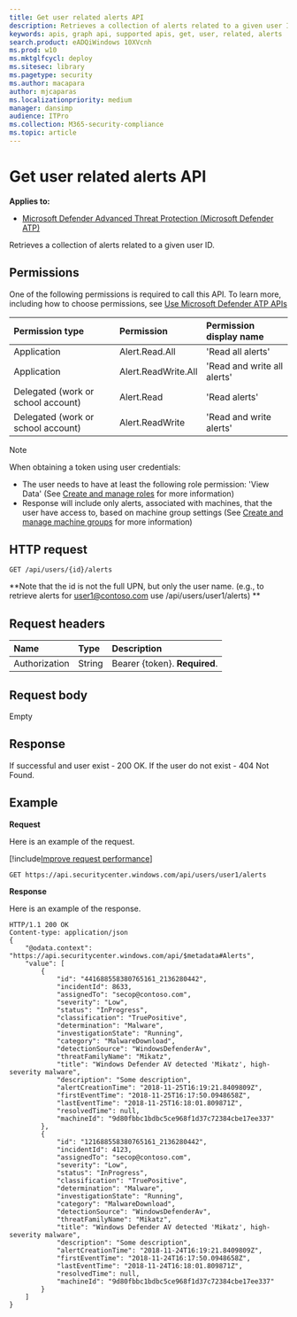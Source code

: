 ```yaml
---
title: Get user related alerts API
description: Retrieves a collection of alerts related to a given user ID.
keywords: apis, graph api, supported apis, get, user, related, alerts
search.product: eADQiWindows 10XVcnh
ms.prod: w10
ms.mktglfcycl: deploy
ms.sitesec: library
ms.pagetype: security
ms.author: macapara
author: mjcaparas
ms.localizationpriority: medium
manager: dansimp
audience: ITPro
ms.collection: M365-security-compliance 
ms.topic: article
---
```


# Get user related alerts API

**Applies to:**

- [Microsoft Defender Advanced Threat Protection (Microsoft Defender ATP)](https://go.microsoft.com/fwlink/p/?linkid=2069559)

Retrieves a collection of alerts related to a given user ID.

## Permissions
One of the following permissions is required to call this API. To learn more, including how to choose permissions, see [Use Microsoft Defender ATP APIs](apis-intro.md)

Permission type |	Permission	|	Permission display name
:---|:---|:---
Application |	Alert.Read.All |	'Read all alerts'
Application |	Alert.ReadWrite.All |	'Read and write all alerts'
Delegated (work or school account) | Alert.Read | 'Read alerts'
Delegated (work or school account) | Alert.ReadWrite | 'Read and write alerts'

>[!Note]
> When obtaining a token using user credentials:
>- The user needs to have at least the following role permission: 'View Data' (See [Create and manage roles](user-roles.md) for more information)
>- Response will include only alerts, associated with machines, that the user have access to, based on machine group settings (See [Create and manage machine groups](machine-groups.md) for more information)

## HTTP request
```
GET /api/users/{id}/alerts
```

**Note that the id is not the full UPN, but only the user name. (e.g., to retrieve alerts for user1@contoso.com use /api/users/user1/alerts) **

## Request headers

Name | Type | Description
:---|:---|:---
Authorization | String | Bearer {token}. **Required**.


## Request body
Empty

## Response
If successful and user exist - 200 OK. If the user do not exist - 404 Not Found. 


## Example

**Request**

Here is an example of the request.

[!include[Improve request performance](improve-request-performance.md)]

```
GET https://api.securitycenter.windows.com/api/users/user1/alerts
```

**Response**

Here is an example of the response.


```
HTTP/1.1 200 OK
Content-type: application/json
{    
	"@odata.context": "https://api.securitycenter.windows.com/api/$metadata#Alerts",
    "value": [
        {
            "id": "441688558380765161_2136280442",
			"incidentId": 8633,
			"assignedTo": "secop@contoso.com",
			"severity": "Low",
			"status": "InProgress",
			"classification": "TruePositive",
			"determination": "Malware",
			"investigationState": "Running",
			"category": "MalwareDownload",
			"detectionSource": "WindowsDefenderAv",
			"threatFamilyName": "Mikatz",
			"title": "Windows Defender AV detected 'Mikatz', high-severity malware",
			"description": "Some description",
			"alertCreationTime": "2018-11-25T16:19:21.8409809Z",
			"firstEventTime": "2018-11-25T16:17:50.0948658Z",
			"lastEventTime": "2018-11-25T16:18:01.809871Z",
			"resolvedTime": null,
			"machineId": "9d80fbbc1bdbc5ce968f1d37c72384cbe17ee337"
        },
        {
            "id": "121688558380765161_2136280442",
			"incidentId": 4123,
			"assignedTo": "secop@contoso.com",
			"severity": "Low",
			"status": "InProgress",
			"classification": "TruePositive",
			"determination": "Malware",
			"investigationState": "Running",
			"category": "MalwareDownload",
			"detectionSource": "WindowsDefenderAv",
			"threatFamilyName": "Mikatz",
			"title": "Windows Defender AV detected 'Mikatz', high-severity malware",
			"description": "Some description",
			"alertCreationTime": "2018-11-24T16:19:21.8409809Z",
			"firstEventTime": "2018-11-24T16:17:50.0948658Z",
			"lastEventTime": "2018-11-24T16:18:01.809871Z",
			"resolvedTime": null,
			"machineId": "9d80fbbc1bdbc5ce968f1d37c72384cbe17ee337"
        }
	]
}
```
